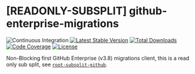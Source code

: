 # [READONLY-SUBSPLIT] github-enterprise-migrations


![Continuous Integration](https://github.com/php-api-clients/github-enterprise-migrations/workflows/Continuous%20Integration/badge.svg)
[![Latest Stable Version](https://poser.pugx.org/api-clients/github-enterprise-migrations/v/stable.png)](https://packagist.org/packages/api-clients/github-enterprise-migrations)
[![Total Downloads](https://poser.pugx.org/api-clients/github-enterprise-migrations/downloads.png)](https://packagist.org/packages/api-clients/github-enterprise-migrations)
[![Code Coverage](https://scrutinizer-ci.com/g/php-api-clients/github-enterprise-migrations/badges/coverage.png?b==)](https://scrutinizer-ci.com/g/php-api-clients/github-enterprise-migrations/?branch=)
[![License](https://poser.pugx.org/api-clients/github-enterprise-migrations/license.png)](https://packagist.org/packages/api-clients/github-enterprise-migrations)

Non-Blocking first GitHub Enterprise (v3.8) migrations client, this is a read only sub split, see [`root-subsplit-github`](https://github.com/php-api-clients/root-subsplit-github).
